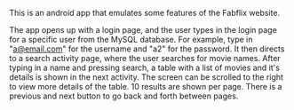 This is an android app that emulates some features of the Fabflix website.

The app opens up with a login page, and the user types in the login page for a 
specific user from the MySQL database. For example, type in "a@email.com" for the 
username and "a2" for the password. It then directs to a search activity page,
where the user searches for movie names. After typing in a name and pressing 
search, a table with a list of movies and it's details is shown in the next 
activity. The screen can be scrolled to the right to view more details of the 
table. 10 results are shown per page. There is a previous and next button
to go back and forth between pages. 

